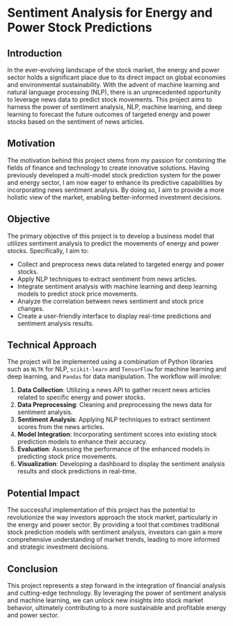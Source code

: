 # Sentiment Analysis for Energy and Power Stock Predictions

## Introduction
In the ever-evolving landscape of the stock market, the energy and power sector holds a significant place due to its direct impact on global economies and environmental sustainability. With the advent of machine learning and natural language processing (NLP), there is an unprecedented opportunity to leverage news data to predict stock movements. This project aims to harness the power of sentiment analysis, NLP, machine learning, and deep learning to forecast the future outcomes of targeted energy and power stocks based on the sentiment of news articles.

## Motivation
The motivation behind this project stems from my passion for combining the fields of finance and technology to create innovative solutions. Having previously developed a multi-model stock prediction system for the power and energy sector, I am now eager to enhance its predictive capabilities by incorporating news sentiment analysis. By doing so, I aim to provide a more holistic view of the market, enabling better-informed investment decisions.

## Objective
The primary objective of this project is to develop a business model that utilizes sentiment analysis to predict the movements of energy and power stocks. Specifically, I aim to:
- Collect and preprocess news data related to targeted energy and power stocks.
- Apply NLP techniques to extract sentiment from news articles.
- Integrate sentiment analysis with machine learning and deep learning models to predict stock price movements.
- Analyze the correlation between news sentiment and stock price changes.
- Create a user-friendly interface to display real-time predictions and sentiment analysis results.

## Technical Approach
The project will be implemented using a combination of Python libraries such as `NLTK` for NLP, `scikit-learn` and `TensorFlow` for machine learning and deep learning, and `Pandas` for data manipulation. The workflow will involve:
1. **Data Collection**: Utilizing a news API to gather recent news articles related to specific energy and power stocks.
2. **Data Preprocessing**: Cleaning and preprocessing the news data for sentiment analysis.
3. **Sentiment Analysis**: Applying NLP techniques to extract sentiment scores from the news articles.
4. **Model Integration**: Incorporating sentiment scores into existing stock prediction models to enhance their accuracy.
5. **Evaluation**: Assessing the performance of the enhanced models in predicting stock price movements.
6. **Visualization**: Developing a dashboard to display the sentiment analysis results and stock predictions in real-time.

## Potential Impact
The successful implementation of this project has the potential to revolutionize the way investors approach the stock market, particularly in the energy and power sector. By providing a tool that combines traditional stock prediction models with sentiment analysis, investors can gain a more comprehensive understanding of market trends, leading to more informed and strategic investment decisions.

## Conclusion
This project represents a step forward in the integration of financial analysis and cutting-edge technology. By leveraging the power of sentiment analysis and machine learning, we can unlock new insights into stock market behavior, ultimately contributing to a more sustainable and profitable energy and power sector.
